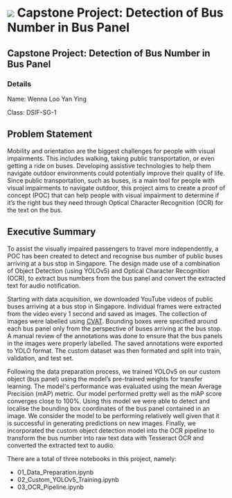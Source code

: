 # ![](https://ga-dash.s3.amazonaws.com/production/assets/logo-9f88ae6c9c3871690e33280fcf557f33.png) Capstone Project: Detection of Bus Number in Bus Panel

## Capstone Project: Detection of Bus Number in Bus Panel

### Details
Name: Wenna Loo Yan Ying

Class: DSIF-SG-1

## Problem Statement
Mobility and orientation are the biggest challenges for people with visual impairments. This includes walking, taking public transportation, or even getting a ride on buses. Developing assistive technologies to help them navigate outdoor environments could potentially improve their quality of life. Since public transportation, such as buses, is a main tool for people with visual impairments to navigate outdoor, this project aims to create a proof of concept (POC) that can help people with visual impairment to determine if it’s the right bus they need through Optical Character Recognition (OCR) for the text on the bus.


## Executive Summary
To assist the visually impaired passengers to travel more independently, a POC has been created to detect and recognise bus number of public buses arriving at a bus stop in Singapore. The design made use of a combination of Object Detection (using YOLOv5) and Optical Character Recognition (OCR), to extract bus numbers from the bus panel and convert the extracted text for audio notification.

Starting with data acquisition, we downloaded YouTube videos of public buses arriving at a bus stop in Singapore. Individual frames were extracted from the video every 1 second and saved as images. The collection of images were labelled using [CVAT](https://cvat.org/). Bounding boxes were specified around each bus panel only from the perspective of buses arriving at the bus stop. A manual review of the annotations was done to ensure that the bus panels in the images were properly labelled. The saved annotations were exported to YOLO format. The custom dataset was then formated and split into train, validation, and test set.

Following the data preparation process, we trained YOLOv5 on our custom object (bus panel) using the model’s pre-trained weights for transfer learning. The model's performance was evaluated using the mean Average Precision (mAP) metric. Our model performed pretty well as the mAP score converges close to 100%. Using this model we were able to detect and localise the bounding box coordinates of the bus panel contained in an image. We consider the model to be performing relatively well given that it is successful in generating predictions on new images. Finally, we incorporated the custom object detection model into the OCR pipeline to transform the bus number into raw text data with Tesseract OCR and converted the extracted text to audio.

There are a total of three notebooks in this project, namely:
* 01_Data_Preparation.ipynb
* 02_Custom_YOLOv5_Training.ipynb
* 03_OCR_Pipeline.ipynb

